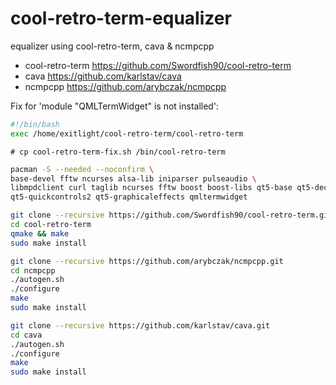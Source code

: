 # cool-retro-term-equalizer
   
   
equalizer using cool-retro-term, cava &amp; ncmpcpp
   
- cool-retro-term  https://github.com/Swordfish90/cool-retro-term
- cava https://github.com/karlstav/cava
- ncmpcpp  https://github.com/arybczak/ncmpcpp
  
      
   
Fix for 'module "QMLTermWidget" is not installed':
 
```sh
#!/bin/bash
exec /home/exitlight/cool-retro-term/cool-retro-term
```
  
   
`# cp cool-retro-term-fix.sh /bin/cool-retro-term`
  
  
```sh
pacman -S --needed --noconfirm \
base-devel fftw ncurses alsa-lib iniparser pulseaudio \
libmpdclient curl taglib ncurses fftw boost boost-libs qt5-base qt5-declarative \
qt5-quickcontrols2 qt5-graphicaleffects qmltermwidget
```
  
```sh
git clone --recursive https://github.com/Swordfish90/cool-retro-term.git
cd cool-retro-term
qmake && make
sudo make install
```
  
```sh
git clone --recursive https://github.com/arybczak/ncmpcpp.git
cd ncmpcpp
./autogen.sh
./configure
make
sudo make install
```
  
```sh
git clone --recursive https://github.com/karlstav/cava.git
cd cava 
./autogen.sh
./configure
make
sudo make install
```
  
